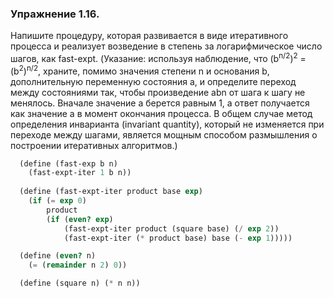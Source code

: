 ### Упражнение 1.16.

Напишите процедуру, которая развивается в виде итеративного процесса и реализует возведение в степень за логарифмическое число шагов, как fast-expt. (Указание: используя наблюдение, что (b<sup>n/2</sup>)<sup>2</sup> = (b<sup>2</sup>)<sup>n/2</sup>, храните, помимо значения степени n и основания b, дополнительную переменную состояния a, и определите переход между состояниями так, чтобы произведение abn от шага к шагу не менялось. Вначале значение a берется равным 1, а ответ получается как значение a в момент окончания процесса. В общем случае метод определения инварианта (invariant quantity), который не изменяется при переходе между шагами, является мощным способом размышления о построении итеративных алгоритмов.)

```scheme
  (define (fast-exp b n)
    (fast-expt-iter 1 b n))
  
  (define (fast-expt-iter product base exp) 
    (if (= exp 0) 
        product 
        (if (even? exp) 
            (fast-expt-iter product (square base) (/ exp 2)) 
            (fast-expt-iter (* product base) base (- exp 1)))))

  (define (even? n)
    (= (remainder n 2) 0))      

  (define (square n) (* n n))       
```
